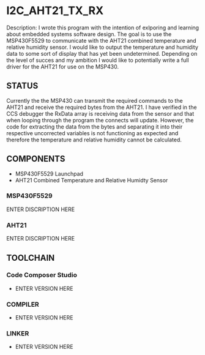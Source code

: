 # I2C_AHT21_TX_RX

Description: I wrote this program with the intention of exlporing and learning about embedded systems
software design. The goal is to use the MSP430F5529 to communicate with the AHT21 combined temperature
and relative humidity sensor. I would like to output the temperature and humidity data to some sort of
display that has yet been undetermined. Depending on the level of succes and my ambition I would like
to potentially write a full driver for the AHT21 for use on the MSP430.

## STATUS
Currently the the MSP430 can transmit the required commands to the AHT21 and receive the required bytes
from the AHT21. I have verified in the CCS debugger the RxData array is receiving data from the sensor and that when looping through the program the connects will update. However, the code for extracting the
data from the bytes and separating it into their respective uncorrected variables is not functioning as expected and therefore the temperature and relative humidity cannot be calculated. 

## COMPONENTS
- MSP430F5529 Launchpad
- AHT21 Combined Temperature and Relative Humidty Sensor

### MSP430F5529
ENTER DISCRIPTION HERE

### AHT21
ENTER DISCRIPTION HERE

## TOOLCHAIN

### Code Composer Studio
- ENTER VERSION HERE

### COMPILER
- ENTER VERSION HERE

### LINKER
- ENTER VERSION HERE


